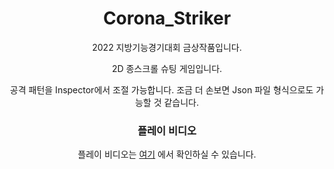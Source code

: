 <div align="center">
 <h1>Corona_Striker</h1>
 <p> 2022 지방기능경기대회 금상작품입니다. </p>

 <p>2D 종스크롤 슈팅 게임입니다.</p>
 <p>공격 패턴을 Inspector에서 조절 가능합니다. 조금 더 손보면 Json 파일 형식으로도 가능할 것 같습니다.</p>

 <h3> 플레이 비디오 </h3>
 <p>플레이 비디오는 <a href="https://www.youtube.com/watch?v=PHmythXdy-I">여기</a> 에서 확인하실 수 있습니다.</p>
</div>
